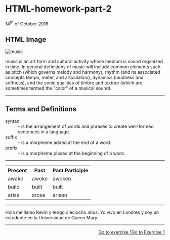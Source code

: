 # HTML-homework-part-2

<p>14<sup>th</sup> of October 2018</p>
  
<h2>HTML Image</h2>
<p>
<a href="https://upload.wikimedia.org/wikipedia/commons/1/1e/Meo_Music_icon.png" title="View Image Source"> </a>
<img class="imgLeft" src="https://upload.wikimedia.org/wikipedia/commons/1/1e/Meo_Music_icon.png" alt="music">                
                                
music is an art form and cultural activity whose medium is sound organized in time. In general definitions of music will include common elements such as pitch (which governs melody and harmony), rhythm (and its associated concepts tempo, meter, and articulation), dynamics (loudness and softness), and the sonic qualities of timbre and texture (which are sometimes termed the "color" of a musical sound).    
</p>

<hr>
<h2>Terms and Definitions</h2>

<dl>
 <dt>syntax</dt>
 <dd>- is the arrangement of words and phrases to create well-formed sentences in a language.</dd>
 <dt>suffix</dt>
 <dd>- is a morpheme added at the end of a word.</dd>
 <dt>prefix</dt>
 <dd>- is a morpheme placed at the beginning of a word.</dd>
</dl>

<hr>

<table>
<tr>
<th>Present</th>
<th>Past</th>
<th>Past Participle</th>
</tr>
<tr>
<td>awake</td>
<td>awoke</td>
<td>awoken</td>
</tr>
<tr>
<td>build</td>
<td>built</td>
<td>built</td>
</tr>  
<tr>
<td>arise</td>
<td>arose</td>
<td>arisen</td>
</tr>
<table>
<hr>
<html lang="es"> 
<p>Hola me llamo Kevin y tengo dieciocho años. Yo vivo en Londres y soy un estudente en la Universidad de Queen Mary.</p>

<hr>

<p>
<a style="float:right;" href="exercise.html">Go to Exercise 1</a>
<a style="float:right;" href="exercise-1.html" class="btn2">Go to exercise 1</a>
</p>
<div style="clear:both;">  </div>
